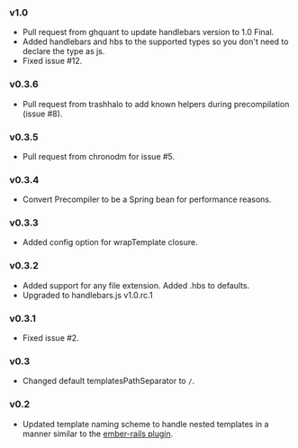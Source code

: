 ### v1.0

*   Pull request from ghquant to update handlebars version to 1.0 Final.
*   Added handlebars and hbs to the supported types so you don't need to declare the type as js.
*   Fixed issue #12.

### v0.3.6

*   Pull request from trashhalo to add known helpers during precompilation (issue #8).

### v0.3.5

*   Pull request from chronodm for issue #5.

### v0.3.4

*   Convert Precompiler to be a Spring bean for performance reasons.

### v0.3.3

*   Added config option for wrapTemplate closure.

### v0.3.2

*   Added support for any file extension. Added .hbs to defaults.
*   Upgraded to handlebars.js v1.0.rc.1

### v0.3.1

*   Fixed issue #2.

### v0.3

*   Changed default templatesPathSeparator to `/`.

### v0.2

*   Updated template naming scheme to handle nested templates in a manner similar to the [ember-rails plugin](https://github.com/emberjs/ember-rails).
